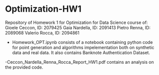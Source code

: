 # Optimization-HW1
Repository of Homework 1 for Optimization for Data Science course of:
Gioele Ceccon, ID: 2079425
Gaia Nardella, ID: 2091413
Pietro Renna, ID: 2089068
Valerio Rocca, ID: 2094861

- Homework_OPT.ipynb consists of a notebook containing python code for point generation and algorithms impelementation both on synthetic data and real data. It also    contains Banknote Authentication Dataset.

-Ceccon_Nardella_Renna_Rocca_Report_HW1.pdf contains an analysis on the provided code.
